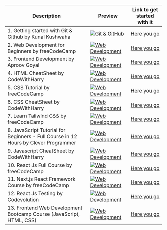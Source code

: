 |Description | Preview   | Link to get started with it   |
| ------------ | ------------ | ------------ |
|  1. Getting started with Git & Github by Kunal Kushwaha | [![Git & GitHub](https://i.ytimg.com/vi/apGV9Kg7ics/mqdefault.jpg "Git & GitHub")](https://www.youtube.com/watch?v=apGV9Kg7ics "Git & GitHub")  | [Here you go](https://www.youtube.com/watch?v=apGV9Kg7ics)  
| 2. Web Development for Beginners by freeCodeCamp | [![Web Development](https://ik.imagekit.io/1cw2zpbjy/OSWH/FCC.png?ik-sdk-version=javascript-1.4.3&updatedAt=1670222534503 "Web Development")](https://youtu.be/nu_pCVPKzTk "Web Development")| [Here you go](https://youtu.be/nu_pCVPKzTk)
| 3. Frontend Development by Aproov Goyal| [![Web Development](https://user-images.githubusercontent.com/114678694/216386888-ec6da6af-49e2-42e6-93aa-0282c5cf0f35.jpg)](https://www.youtube.com/watch?v=-wx4z8SC7aA)| [Here you go](https://www.youtube.com/watch?v=-wx4z8SC7aA)
| 4. HTML CheatSheet by CodeWithHarry | [![Web Development](https://user-images.githubusercontent.com/97666287/213903726-821d972f-6cb7-448b-9d7b-2db91bfed3d9.png)](https://www.codewithharry.com/blogpost/html-cheatsheet/)| [Here you go](https://www.codewithharry.com/blogpost/html-cheatsheet/)
| 5. CSS Tutorial by freeCodeCamp | [![Web Development](https://ik.imagekit.io/1cw2zpbjy/OSWH/FCC.png?ik-sdk-version=javascript-1.4.3&updatedAt=1670222534503 "Web Development")](https://www.youtube.com/watch?v=OXGznpKZ_sA&t=14272s&ab_channel=freeCodeCamp.org)| [Here you go](https://www.youtube.com/watch?v=OXGznpKZ_sA&t=14272s&ab_channel=freeCodeCamp.org)
| 6. CSS CheatSheet by CodeWithHarry | [![Web Development](https://user-images.githubusercontent.com/97666287/213903726-821d972f-6cb7-448b-9d7b-2db91bfed3d9.png)](https://www.codewithharry.com/blogpost/css-cheatsheet/)| [Here you go](https://www.codewithharry.com/blogpost/css-cheatsheet/)
| 7. Learn Tailwind CSS by freeCodeCamp | [![Web Development](https://ik.imagekit.io/1cw2zpbjy/OSWH/FCC.png?ik-sdk-version=javascript-1.4.3&updatedAt=1670222534503 "Web Development")](https://www.youtube.com/watch?v=ft30zcMlFao&ab_channel=freeCodeCamp.org)| [Here you go](https://www.youtube.com/watch?v=ft30zcMlFao&ab_channel=freeCodeCamp.org)
| 8. JavaScript Tutorial for Beginners - Full Course in 12 Hours by Clever Programmer | [![Web Development](https://user-images.githubusercontent.com/97666287/213859043-5361cbb6-831a-4c0a-97bb-0e7e30cf65bb.jpg)](https://www.youtube.com/watch?v=lI1ae4REbFM&t=30489s&ab_channel=CleverProgrammer)| [Here you go](https://www.youtube.com/watch?v=lI1ae4REbFM&t=30489s&ab_channel=CleverProgrammer)
| 9. Javascript CheatSheet by CodeWithHarry | [![Web Development](https://user-images.githubusercontent.com/97666287/213903726-821d972f-6cb7-448b-9d7b-2db91bfed3d9.png)](https://www.codewithharry.com/blogpost/javascript-cheatsheet/)| [Here you go](https://www.codewithharry.com/blogpost/javascript-cheatsheet/)
| 10. React Js Full Course by freeCodeCamp | [![Web Development](https://ik.imagekit.io/1cw2zpbjy/OSWH/FCC.png?ik-sdk-version=javascript-1.4.3&updatedAt=1670222534503 "Web Development")](https://www.youtube.com/watch?v=bMknfKXIFA8 "Web Development")| [Here you go](https://www.youtube.com/watch?v=bMknfKXIFA8)
| 11. Next.js React Framework Course by freeCodeCamp | [![Web Development](https://ik.imagekit.io/1cw2zpbjy/OSWH/FCC.png?ik-sdk-version=javascript-1.4.3&updatedAt=1670222534503 "Web Development")](https://www.youtube.com/watch?v=KjY94sAKLlw&ab_channel=freeCodeCamp.org)| [Here you go](https://www.youtube.com/watch?v=KjY94sAKLlw&ab_channel=freeCodeCamp.org)
| 12. React Js Testing by Codevolution | [![Web Development](https://i.ibb.co/ryn3Qck/jest.png "Web Development")](https://www.youtube.com/watch?v=T2sv8jXoP4s&list=PLC3y8-rFHvwirqe1KHFCHJ0RqNuN61SJd)| [Here you go](https://www.youtube.com/watch?v=T2sv8jXoP4s&list=PLC3y8-rFHvwirqe1KHFCHJ0RqNuN61SJd)
| 13. Frontend Web Development Bootcamp Course (JavaScript, HTML, CSS) | [![Web Development](https://www.freecodecamp.org/news/content/images/2022/08/frontend.png)](https://www.youtube.com/watch?v=zJSY8tbf_ys&t=6887s) | [Here you go](https://www.youtube.com/watch?v=KjY94sAKLlw&ab_channel=freeCodeCamp.org)
